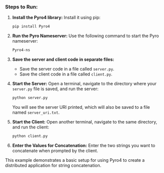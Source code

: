 ### **Steps to Run:**

1. **Install the Pyro4 library:**
   Install it using pip:
   ```bash
   pip install Pyro4
   ```

2. **Run the Pyro Nameserver:**
   Use the following command to start the Pyro nameserver:
   ```bash
   Pyro4-ns
   ```

3. **Save the server and client code in separate files:**
   - Save the server code in a file called `server.py`.
   - Save the client code in a file called `client.py`.

4. **Start the Server:**
   Open a terminal, navigate to the directory where your `server.py` file is saved, and run the server:
   ```bash
   python server.py
   ```

   You will see the server URI printed, which will also be saved to a file named `server_uri.txt`.

5. **Start the Client:**
   Open another terminal, navigate to the same directory, and run the client:
   ```bash
   python client.py
   ```

6. **Enter the Values for Concatenation:**
   Enter the two strings you want to concatenate when prompted by the client.

This example demonstrates a basic setup for using Pyro4 to create a distributed application for string concatenation.
